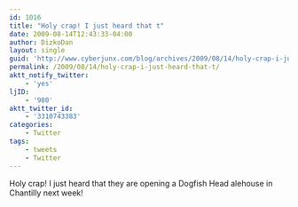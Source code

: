 ```yaml
---
id: 1016
title: "Holy crap! I just heard that t"
date: 2009-08-14T12:43:33-04:00
author: DizkoDan
layout: single
guid: 'http://www.cyberjunx.com/blog/archives/2009/08/14/holy-crap-i-just-heard-that-t/'
permalink: /2009/08/14/holy-crap-i-just-heard-that-t/
aktt_notify_twitter:
    - 'yes'
ljID:
    - '980'
aktt_twitter_id:
    - '3310743383'
categories:
    - Twitter
tags:
    - tweets
    - Twitter
---
```


Holy crap! I just heard that they are opening a Dogfish Head alehouse in Chantilly next week!